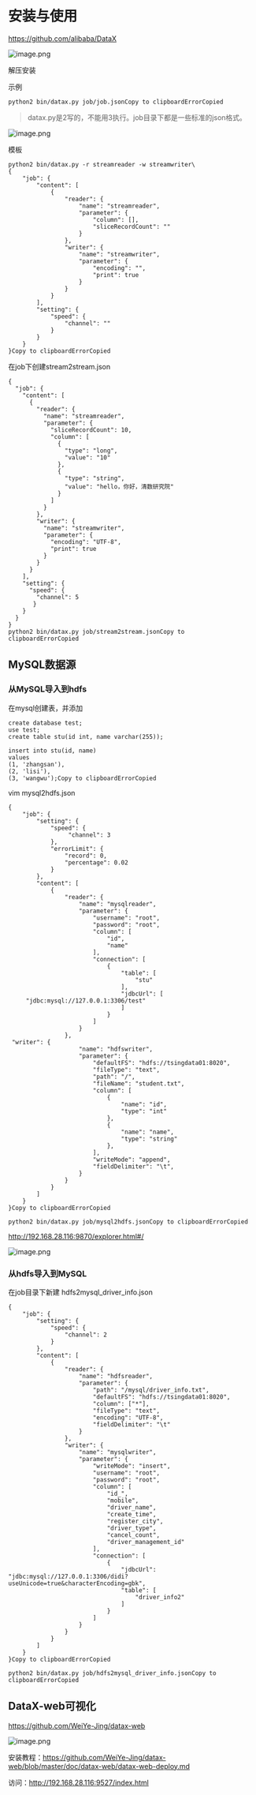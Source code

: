 # 安装与使用

<https://github.com/alibaba/DataX>

![image.png](https://cdn.nlark.com/yuque/0/2021/png/519413/1621494982555-d04ab997-5d04-4117-842a-ef57e91ecc1a.png)

解压安装

示例

```
python2 bin/datax.py job/job.jsonCopy to clipboardErrorCopied
```

> datax.py是2写的，不能用3执行。job目录下都是一些标准的json格式。

![image.png](https://cdn.nlark.com/yuque/0/2021/png/519413/1621496393295-329a3d30-69ec-45cb-86f5-bda302f0e385.png)

模板

```
python2 bin/datax.py -r streamreader -w streamwriter\
{
    "job": {
        "content": [
            {
                "reader": {
                    "name": "streamreader", 
                    "parameter": {
                        "column": [], 
                        "sliceRecordCount": ""
                    }
                }, 
                "writer": {
                    "name": "streamwriter", 
                    "parameter": {
                        "encoding": "", 
                        "print": true
                    }
                }
            }
        ], 
        "setting": {
            "speed": {
                "channel": ""
            }
        }
    }
}Copy to clipboardErrorCopied
```

在job下创建stream2stream.json

```
{
  "job": {
    "content": [
      {
        "reader": {
          "name": "streamreader",
          "parameter": {
            "sliceRecordCount": 10,
            "column": [
              {
                "type": "long",
                "value": "10"
              },
              {
                "type": "string",
                "value": "hello，你好，清数研究院"
              }
            ]
          }
        },
        "writer": {
          "name": "streamwriter",
          "parameter": {
            "encoding": "UTF-8",
            "print": true
          }
        }
      }
    ],
    "setting": {
      "speed": {
        "channel": 5
       }
    }
  }
}
python2 bin/datax.py job/stream2stream.jsonCopy to clipboardErrorCopied
```

## MySQL数据源

### 从MySQL导入到hdfs

在mysql创建表，并添加

```
create database test;
use test;
create table stu(id int, name varchar(255));

insert into stu(id, name)
values
(1, 'zhangsan'),
(2, 'lisi'),
(3, 'wangwu');Copy to clipboardErrorCopied
```

vim mysql2hdfs.json

```
{
    "job": {
        "setting": {
            "speed": {
                 "channel": 3
            },
            "errorLimit": {
                "record": 0,
                "percentage": 0.02
            }
        },
        "content": [
            {
                "reader": {
                    "name": "mysqlreader",
                    "parameter": {
                        "username": "root",
                        "password": "root",
                        "column": [
                            "id",
                            "name"
                        ],
                        "connection": [
                            {
                                "table": [
                                    "stu"
                                ],
                                "jdbcUrl": [
     "jdbc:mysql://127.0.0.1:3306/test"
                                ]
                            }
                        ]
                    }
                },
 "writer": {
                    "name": "hdfswriter",
                    "parameter": {
                        "defaultFS": "hdfs://tsingdata01:8020",
                        "fileType": "text",
                        "path": "/",
                        "fileName": "student.txt",
                        "column": [
                            {
                                "name": "id",
                                "type": "int"
                            },
                            {
                                "name": "name",
                                "type": "string"
                            },
                        ],
                        "writeMode": "append",
                        "fieldDelimiter": "\t",
                    }
                }
            }
        ]
    }
}Copy to clipboardErrorCopied
```

```
python2 bin/datax.py job/mysql2hdfs.jsonCopy to clipboardErrorCopied
```

<http://192.168.28.116:9870/explorer.html#/>

![image.png](https://cdn.nlark.com/yuque/0/2021/png/519413/1621504220044-a61aa850-0bde-433f-87ba-9051aaa0b391.png)

### 从hdfs导入到MySQL

在job目录下新建 hdfs2mysql_driver_info.json

```
{
    "job": {
        "setting": {
            "speed": {
                "channel": 2
            }
        },
        "content": [
            {
                "reader": {
                    "name": "hdfsreader",
                    "parameter": {
                        "path": "/mysql/driver_info.txt",
                        "defaultFS": "hdfs://tsingdata01:8020",
                        "column": ["*"],
                        "fileType": "text",
                        "encoding": "UTF-8",
                        "fieldDelimiter": "\t"
                    }
                },
                "writer": {
                    "name": "mysqlwriter",
                    "parameter": {
                        "writeMode": "insert",
                        "username": "root",
                        "password": "root",
                        "column": [
                            "id_",
                            "mobile",
                            "driver_name",
                            "create_time",
                            "register_city",
                            "driver_type",
                            "cancel_count",
                            "driver_management_id"
                        ],
                        "connection": [
                            {
                                "jdbcUrl": "jdbc:mysql://127.0.0.1:3306/didi?useUnicode=true&characterEncoding=gbk",
                                "table": [
                                    "driver_info2"
                                ]
                            }
                        ]
                    }
                }
            }
        ]
    }
}Copy to clipboardErrorCopied
```

```
python2 bin/datax.py job/hdfs2mysql_driver_info.jsonCopy to clipboardErrorCopied
```

## DataX-web可视化

<https://github.com/WeiYe-Jing/datax-web>

![image.png](https://cdn.nlark.com/yuque/0/2021/png/519413/1621495031834-d0e8af70-31aa-4b79-8001-a5ead7d76af5.png)

安装教程：<https://github.com/WeiYe-Jing/datax-web/blob/master/doc/datax-web/datax-web-deploy.md>

访问：<http://192.168.28.116:9527/index.html>